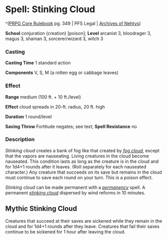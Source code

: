 # Spell: Stinking Cloud

^([PRPG Core Rulebook][ss-stinking-cloud] pg. 349 | PFS Legal | [Archives of Nehtys][sn-stinking-cloud])

**School** conjuration (creation) [poison]; **Level** arcanist 3, bloodrager 3, magus 3, shaman 3, sorcerer/wizard 3, witch 3

### Casting

**Casting Time** 1 standard action  

**Components** V, S, M (a rotten egg or cabbage leaves)

### Effect

**Range** medium (100 ft. + 10 ft./level)  

**Effect** cloud spreads in 20-ft. radius, 20 ft. high  

**Duration** 1 round/level  

**Saving Throw** Fortitude negates; see text; **Spell Resistance** no

### Description

_Stinking cloud_ creates a bank of fog like that created by _[fog cloud]_, except that the vapors are nauseating. Living creatures in the cloud become nauseated. This condition lasts as long as the creature is in the cloud and for 1d4+1 rounds after it leaves. (Roll separately for each nauseated character.) Any creature that succeeds on its save but remains in the cloud must continue to save each round on your turn. This is a poison effect.  

_Stinking cloud_ can be made permanent with a _[permanency]_ spell. A permanent _[stinking cloud]_ dispersed by wind reforms in 10 minutes.

## Mythic Stinking Cloud

Creatures that succeed at their saves are sickened while they remain in the cloud and for 1d4+1 rounds after they leave. Creatures that fail their saves continue to be sickened for 1 hour after leaving the cloud.

[ss-stinking-cloud]: http://paizo.com/pathfinderRPG/v57
[sn-stinking-cloud]: http://www.archivesofnethys.com/SpellDisplay.aspx?ItemName=Stinking%20Cloud
[fog cloud]: http://www.archivesofnethys.com/SpellDisplay.aspx?ItemName=fog%20cloud
[permanency]: http://www.archivesofnethys.com/SpellDisplay.aspx?ItemName=permanency
[stinking cloud]: http://www.archivesofnethys.com/SpellDisplay.aspx?ItemName=stinking%20cloud